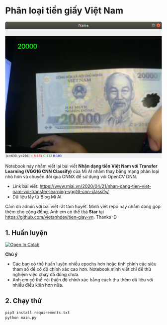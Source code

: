 # Phân loại tiền giấy Việt Nam

![](screenshot.png)

Notebook này nhằm viết lại bài viết **Nhận dạng tiền Việt Nam với Transfer Learning (VGG16 CNN Classify)** của Mì AI nhằm thay bằng mạng phân loại nhỏ hơn và chuyển đổi qua ONNX để sử dụng với OpenCV DNN.

- Link bài viết: <https://www.miai.vn/2020/04/21/nhan-dang-tien-viet-nam-voi-transfer-learning-vgg16-cnn-classify/>
- Dữ liệu lấy từ Blog Mì AI.

Cảm ơn admin với bài viết rất tâm huyết. Mình viết repo này nhằm đóng góp thêm cho cộng đồng. Anh em có thể thả **Star** tại <https://github.com/vietanhdev/tien-giay-vn>. Thanks :D 

## 1. Huấn luyện 

[![Open In Colab](https://colab.research.google.com/assets/colab-badge.svg)](https://colab.research.google.com/github/vietanhdev/tien-giay-vn/blob/master/train.ipynb)

**Chú ý**

- Các bạn có thể huấn luyện nhiều epochs hơn hoặc tinh chỉnh các siêu tham số để có độ chính xác cao hơn. Notebook mình viết chỉ để thử nghiệm việc chạy đã đúng chưa.
- Anh em có thể cải thiện độ chính xác bằng cách thu thêm dữ liệu với nhiều điều kiện hơn nữa.

## 2. Chạy thử

```
pip3 install requirements.txt
python main.py
```

